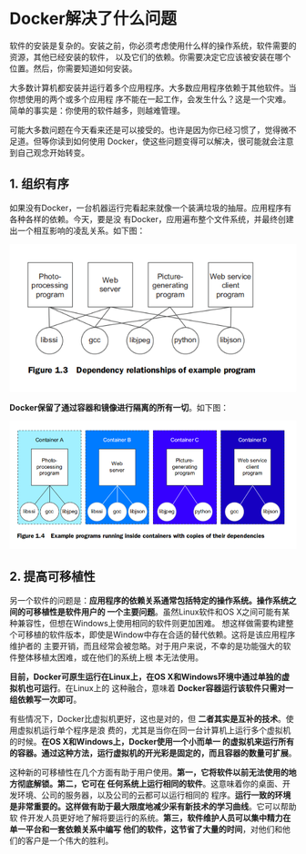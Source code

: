Docker解决了什么问题
===================================================================================
软件的安装是复杂的。安装之前，你必须考虑使用什么样的操作系统，软件需要的资源，其他已经安装的软件，
以及它们的依赖。你需要决定它应该被安装在哪个位置。然后，你需要知道如何安装。

大多数计算机都安装并运行着多个应用程序。大多数应用程序依赖于其他软件。当你想使用的两个或多个应用程
序不能在一起工作，会发生什么？这是一个灾难。简单的事实是：你使用的软件越多，则越难管理。

可能大多数问题在今天看来还是可以接受的。也许是因为你已经习惯了，觉得微不足道。但等你读到如何使用
Docker，使这些问题变得可以解决，很可能就会注意到自己观念开始转变。

## 1. 组织有序
如果没有Docker，一台机器运行完看起来就像一个装满垃圾的抽屉。应用程序有各种各样的依赖。今天，要是没
有Docker，应用遍布整个文件系统，并最终创建出一个相互影响的凌乱关系。如下图：

![实例应用的依赖关系](img/3.png)

**Docker保留了通过容器和镜像进行隔离的所有一切**。如下图：

![应用及依赖运行在容器中](img/4.png)

## 2. 提高可移植性
另一个软件的问题是：**应用程序的依赖关系通常包括特定的操作系统。操作系统之间的可移植性是软件用户的
一个主要问题**。虽然Linux软件和OS X之间可能有某种兼容性，但想在Windows上使用相同的软件则更加困难。
想这样做需要构建整个可移植的软件版本，即使是Window中存在合适的替代依赖。这将是该应用程序维护者的
主要开销，而且经常会被忽略。对于用户来说，不幸的是功能强大的软件整体移植太困难，或在他们的系统上根
本无法使用。

**目前，Docker可原生运行在Linux上，在OS X和Windows环境中通过单独的虚拟机也可运行**。在Linux上的
这种融合，意味着 **Docker容器运行该软件只需对一组依赖写一次即可**。

有些情况下，Docker比虚拟机更好，这也是对的，但 **二者其实是互补的技术**。使用虚拟机运行单个程序是浪
费的，尤其是当你在同一台计算机上运行多个虚拟机的时候。**在OS X和Windows上，Docker使用一个小而单一
的虚拟机来运行所有的容器。通过这种方法，运行虚拟机的开光彩是固定的，而且容器的数量可扩展**。

这种新的可移植性在几个方面有助于用户使用。**第一，它将软件以前无法使用的地方彻底解锁。第二，它可在
任何系统上运行相同的软件**。这意味着你的桌面、开发环境、公司的服务器，以及公司的云都可以运行相同的
程序。**运行一致的环境是非常重要的。这样做有助于最大限度地减少采有新技术的学习曲线**。它可以帮助软
件开发人员更好地了解将要运行的系统。**第三，软件维护人员可以集中精力在单一平台和一套依赖关系中编写
他们的软件，这节省了大量的时间**，对他们和他们的客户是一个伟大的胜利。









